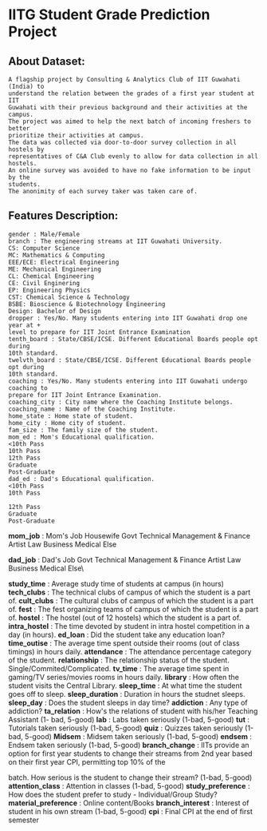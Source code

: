 # IITG Student Grade Prediction Project

## About Dataset:

```
A flagship project by Consulting & Analytics Club of IIT Guwahati (India) to
understand the relation between the grades of a first year student at IIT
Guwahati with their previous background and their activities at the campus.
The project was aimed to help the next batch of incoming freshers to better
prioritize their activities at campus.
The data was collected via door-to-door survey collection in all hostels by
representatives of C&A Club evenly to allow for data collection in all hostels.
An online survey was avoided to have no fake information to be input by the
students.
The anonimity of each survey taker was taken care of.
```
## Features Description:

```
gender : Male/Female
branch : The engineering streams at IIT Guwahati University.
CS: Computer Science
MC: Mathematics & Computing
EEE/ECE: Electrical Engineering
ME: Mechanical Engineering
CL: Chemical Engineering
CE: Civil Enginering
EP: Engineering Physics
CST: Chemical Science & Technology
BSBE: Bioscience & Biotechnology Engineering
Design: Bachelor of Design
dropper : Yes/No. Many students entering into IIT Guwahati drop one year at +
level to prepare for IIT Joint Entrance Examination
tenth_board : State/CBSE/ICSE. Different Educational Boards people opt during
10th standard.
twelvth_board : State/CBSE/ICSE. Different Educational Boards people opt during
10th standard.
coaching : Yes/No. Many students entering into IIT Guwahati undergo coaching to
prepare for IIT Joint Entrance Examination.
coaching_city : City name where the Coaching Institute belongs.
coaching_name : Name of the Coaching Institute.
home_state : Home state of student.
home_city : Home city of student.
fam_size : The family size of the student.
mom_ed : Mom's Educational qualification.
<10th Pass
10th Pass
12th Pass
Graduate
Post-Graduate
dad_ed : Dad's Educational qualification.
<10th Pass
10th Pass
```

```
12th Pass
Graduate
Post-Graduate
```
**mom_job** : Mom's Job
Housewife
Govt
Technical
Management & Finance
Artist
Law
Business
Medical
Else

**dad_job** : Dad's Job
Govt
Technical
Management & Finance
Artist
Law
Business
Medical
Else\

**study_time** : Average study time of students at campus (in hours)
**tech_clubs** : The technical clubs of campus of which the student is a part of.
**cult_clubs** : The cultural clubs of campus of which the student is a part of.
**fest** : The fest organizing teams of campus of which the student is a part of.
**hostel** : The hostel (out of 12 hostels) which the student is a part of.
**intra_hostel** : The time devoted by student in intra hostel competition in a day
(in hours).
**ed_loan** : Did the student take any education loan?
**time_outise** : The average time spent outside their rooms (out of class timings)
in hours daily.
**attendance** : The attendance percentage category of the student.
**relationship** : The relationship status of the student.
Single/Commited/Complicated.
**tv_time** : The average time spent in gaming/TV series/movies rooms in hours
daily.
**library** : How often the student visits the Central Library.
**sleep_time** : At what time the student goes off to sleep.
**sleep_duration** : Duration in hours the studnet sleeps.
**sleep_day** : Does the student sleeps in day time?
**addiction** : Any type of addiction?
**ta_relation** : How's the relations of student with his/her Teaching Assistant (1-
bad, 5-good)
**lab** : Labs taken seriously (1-bad, 5-good)
**tut** : Tutorials taken seriously (1-bad, 5-good)
**quiz** : Quizzes taken seriously (1-bad, 5-good)
**Midsem** : Midsem taken seriously (1-bad, 5-good)
**endsem** : Endsem taken seriously (1-bad, 5-good)
**branch_change** : IITs provide an option for first year students to change their
streams from 2nd year based on their first year CPI, permitting top 10% of the


batch. How serious is the student to change their stream? (1-bad, 5-good)
**attention_class** : Attention in classes (1-bad, 5-good)
**study_preference** : How does the student prefer to study - Individual/Group
Study?
**material_preference** : Online content/Books
**branch_interest** : Interest of student in his own stream (1-bad, 5-good)
**cpi** : Final CPI at the end of first semester


